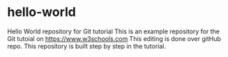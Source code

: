 # hello-world
Hello World repository for Git tutorial
This is an example repository for the Git tutoial on https://www.w3schools.com
This editing is done over gitHub repo.
This repository is built step by step in the tutorial. 
